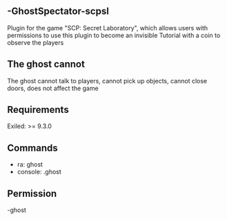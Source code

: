  ## -GhostSpectator-scpsl
 Plugin for the game "SCP: Secret Laboratory", which allows users with permissions to use this plugin to become an invisible Tutorial with a coin to observe the players

## The ghost cannot
The ghost cannot talk to players, cannot pick up objects, cannot close doors, does not affect the game

## Requirements
Exiled: >= 9.3.0


## Commands
- ra: ghost
-  console: .ghost


## Permission
-ghost



